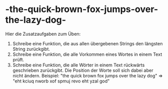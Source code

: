 # -the-quick-brown-fox-jumps-over-the-lazy-dog-

Hier die Zusatzaufgaben zum Üben:

1. Schreibe eine Funktion, die aus allen übergebenen Strings den längsten String zurückgibt.
2. Schreibe eine Funktion, die alle Vorkommen eines Wortes in einem Text prüft.
3. Schreibe eine Funktion, die alle Wörter in einem Text rückwärts geschrieben zurückgibt. Die Position der Worte soll sich dabei aber nicht ändern. Beispiel: "the quick brown fox jumps over the lazy dog" => "eht kciuq nworb xof spmuj revo eht yzal god"
